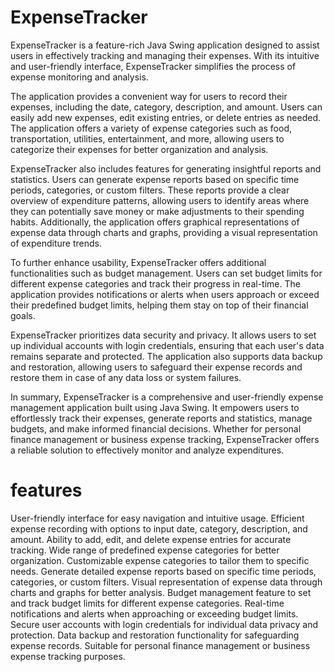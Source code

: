 # ExpenseTracker
ExpenseTracker is a feature-rich Java Swing application designed to assist users in effectively tracking and managing their expenses. With its intuitive and user-friendly interface, ExpenseTracker simplifies the process of expense monitoring and analysis.

The application provides a convenient way for users to record their expenses, including the date, category, description, and amount. Users can easily add new expenses, edit existing entries, or delete entries as needed. The application offers a variety of expense categories such as food, transportation, utilities, entertainment, and more, allowing users to categorize their expenses for better organization and analysis.

ExpenseTracker also includes features for generating insightful reports and statistics. Users can generate expense reports based on specific time periods, categories, or custom filters. These reports provide a clear overview of expenditure patterns, allowing users to identify areas where they can potentially save money or make adjustments to their spending habits. Additionally, the application offers graphical representations of expense data through charts and graphs, providing a visual representation of expenditure trends.

To further enhance usability, ExpenseTracker offers additional functionalities such as budget management. Users can set budget limits for different expense categories and track their progress in real-time. The application provides notifications or alerts when users approach or exceed their predefined budget limits, helping them stay on top of their financial goals.

ExpenseTracker prioritizes data security and privacy. It allows users to set up individual accounts with login credentials, ensuring that each user's data remains separate and protected. The application also supports data backup and restoration, allowing users to safeguard their expense records and restore them in case of any data loss or system failures.

In summary, ExpenseTracker is a comprehensive and user-friendly expense management application built using Java Swing. It empowers users to effortlessly track their expenses, generate reports and statistics, manage budgets, and make informed financial decisions. Whether for personal finance management or business expense tracking, ExpenseTracker offers a reliable solution to effectively monitor and analyze expenditures.



# features
User-friendly interface for easy navigation and intuitive usage.
Efficient expense recording with options to input date, category, description, and amount.
Ability to add, edit, and delete expense entries for accurate tracking.
Wide range of predefined expense categories for better organization.
Customizable expense categories to tailor them to specific needs.
Generate detailed expense reports based on specific time periods, categories, or custom filters.
Visual representation of expense data through charts and graphs for better analysis.
Budget management feature to set and track budget limits for different expense categories.
Real-time notifications and alerts when approaching or exceeding budget limits.
Secure user accounts with login credentials for individual data privacy and protection.
Data backup and restoration functionality for safeguarding expense records.
Suitable for personal finance management or business expense tracking purposes.



